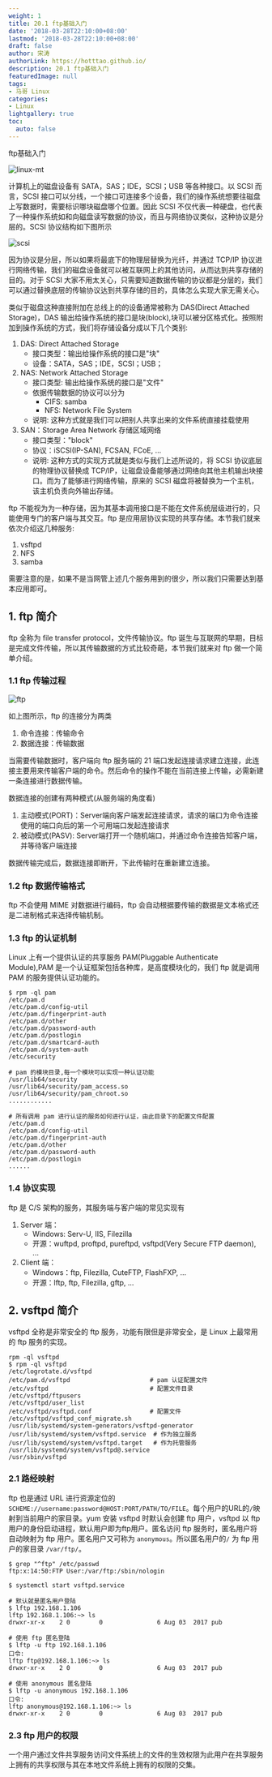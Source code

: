 ```yaml
---
weight: 1
title: 20.1 ftp基础入门
date: '2018-03-28T22:10:00+08:00'
lastmod: '2018-03-28T22:10:00+08:00'
draft: false
author: 宋涛
authorLink: https://hotttao.github.io/
description: 20.1 ftp基础入门
featuredImage: null
tags:
- 马哥 Linux
categories:
- Linux
lightgallery: true
toc:
  auto: false
---
```


ftp基础入门

![linux-mt](/images/linux_mt/linux_mt1.jpg)
<!-- more -->

计算机上的磁盘设备有 SATA，SAS；IDE，SCSI；USB 等各种接口。以 SCSI 而言，SCSI 接口可以分线，一个接口可连接多个设备，我们的操作系统想要往磁盘上写数据时，需要标识哪块磁盘哪个位置。因此 SCSI 不仅代表一种硬盘，也代表了一种操作系统如和向磁盘读写数据的协议，而且与网络协议类似，这种协议是分层的。SCSI 协议结构如下图所示

![scsi](/images/linux_mt/scsi.png)

因为协议是分层，所以如果将最底下的物理层替换为光纤，并通过 TCP/IP 协议进行网络传输，我们的磁盘设备就可以被互联网上的其他访问，从而达到共享存储的目的。对于 SCSI 大家不用太关心，只需要知道数据传输的协议都是分层的，我们可以通过替换底层的传输协议达到共享存储的目的，具体怎么实现大家无需关心。

类似于磁盘这种直接附加在总线上的的设备通常被称为 DAS(Direct Attached Storage)，DAS 输出给操作系统的接口是块(block),块可以被分区格式化。按照附加到操作系统的方式，我们将存储设备分成以下几个类别:
1. DAS: Direct Attached Storage
    - 接口类型：输出给操作系统的接口是"块"
    - 设备：SATA，SAS；IDE，SCSI；USB；
2. NAS: Network Attached Storage
    - 接口类型: 输出给操作系统的接口是"文件"
    - 依据传输数据的协议可以分为
      - CIFS: samba
      - NFS: Network File System
    - 说明: 这种方式就是我们可以把别人共享出来的文件系统直接挂载使用
3. SAN：Storage Area Network 存储区域网络
    - 接口类型："block"
    - 协议：iSCSI(IP-SAN), FCSAN, FCoE, ...
    - 说明: 这种方式的实现方式就是类似与我们上述所说的，将 SCSI 协议底层的物理协议替换成 TCP/IP，让磁盘设备能够通过网络向其他主机输出块接口。而为了能够进行网络传输，原来的 SCSI 磁盘将被替换为一个主机，该主机负责向外输出存储。

ftp 不能视为为一种存储，因为其基本调用接口是不能在文件系统层级进行的，只能使用专门的客户端与其交互。ftp 是应用层协议实现的共享存储。本节我们就来依次介绍这几种服务:
1. vsftpd
2. NFS
3. samba

需要注意的是，如果不是当网管上述几个服务用到的很少，所以我们只需要达到基本应用即可。


## 1. ftp 简介
ftp 全称为 file transfer protocol，文件传输协议。ftp 诞生与互联网的早期，目标是完成文件传输，所以其传输数据的方式比较奇葩，本节我们就来对 ftp 做一个简单介绍。

### 1.1 ftp 传输过程
![ftp](/images/linux_mt/ftp_protocol.jpg)

如上图所示，ftp 的连接分为两类
1. 命令连接：传输命令
2. 数据连接：传输数据

当需要传输数据时，客户端向 ftp 服务端的 21 端口发起连接请求建立连接，此连接主要用来传输客户端的命令。然后命令的操作不能在当前连接上传输，必需新建一条连接进行数据传输。

数据连接的创建有两种模式(从服务端的角度看)
1. 主动模式(PORT)：Server端向客户端发起连接请求，请求的端口为命令连接使用的端口向后的第一个可用端口发起连接请求
2. 被动模式(PASV): Server端打开一个随机端口，并通过命令连接告知客户端，并等待客户端连接

数据传输完成后，数据连接即断开，下此传输时在重新建立连接。

### 1.2 ftp 数据传输格式
ftp 不会使用 MIME 对数据进行编码，ftp 会自动根据要传输的数据是文本格式还是二进制格式来选择传输机制。

### 1.3 ftp 的认证机制
Linux 上有一个提供认证的共享服务 PAM(Pluggable Authenticate Module),PAM 是一个认证框架包括各种库，是高度模块化的，我们 ftp 就是调用 PAM 的服务提供认证功能的。

```
$ rpm -ql pam
/etc/pam.d
/etc/pam.d/config-util
/etc/pam.d/fingerprint-auth
/etc/pam.d/other
/etc/pam.d/password-auth
/etc/pam.d/postlogin
/etc/pam.d/smartcard-auth
/etc/pam.d/system-auth
/etc/security

# pam 的模块目录,每一个模块可以实现一种认证功能
/usr/lib64/security  
/usr/lib64/security/pam_access.so
/usr/lib64/security/pam_chroot.so
............

# 所有调用 pam 进行认证的服务如何进行认证，由此目录下的配置文件配置
/etc/pam.d     
/etc/pam.d/config-util
/etc/pam.d/fingerprint-auth
/etc/pam.d/other
/etc/pam.d/password-auth
/etc/pam.d/postlogin
......
```

### 1.4 协议实现
ftp 是 C/S 架构的服务，其服务端与客户端的常见实现有
1. Server 端：
	- Windows: Serv-U, IIS, Filezilla
	- 开源：wuftpd, proftpd, pureftpd, vsftpd(Very Secure FTP daemon), ...
2. Client 端：
	- Windows：ftp, Filezilla, CuteFTP, FlashFXP, ...
	- 开源：lftp, ftp, Filezilla, gftp, ...

## 2. vsftpd 简介
vsftpd 全称是非常安全的 ftp 服务，功能有限但是非常安全，是 Linux 上最常用的 ftp 服务的实现。

```
rpm -ql vsftpd
$ rpm -ql vsftpd
/etc/logrotate.d/vsftpd
/etc/pam.d/vsftpd                      # pam 认证配置文件
/etc/vsftpd                            # 配置文件目录
/etc/vsftpd/ftpusers
/etc/vsftpd/user_list
/etc/vsftpd/vsftpd.conf                # 配置文件
/etc/vsftpd/vsftpd_conf_migrate.sh
/usr/lib/systemd/system-generators/vsftpd-generator
/usr/lib/systemd/system/vsftpd.service  # 作为独立服务
/usr/lib/systemd/system/vsftpd.target   # 作为托管服务
/usr/lib/systemd/system/vsftpd@.service
/usr/sbin/vsftpd
```

### 2.1 路经映射
ftp 也是通过 URL 进行资源定位的 `SCHEME://username:password@HOST:PORT/PATH/TO/FILE`。每个用户的URL的`/`映射到当前用户的家目录。yum 安装 vsftpd 时默认会创建 ftp 用户，vsftpd 以 ftp 用户的身份启动进程，默认用户即为ftp用户。匿名访问 ftp 服务时，匿名用户将自动映射为 ftp 用户。匿名用户又可称为 `anonymous`。所以匿名用户的`/` 为 ftp 用户的家目录 `/var/ftp/`。

```
$ grep "^ftp" /etc/passwd
ftp:x:14:50:FTP User:/var/ftp:/sbin/nologin

$ systemctl start vsftpd.service

# 默认就是匿名用户登陆
$ lftp 192.168.1.106
lftp 192.168.1.106:~> ls
drwxr-xr-x    2 0        0               6 Aug 03  2017 pub

# 使用 ftp 匿名登陆
$ lftp -u ftp 192.168.1.106
口令:
lftp ftp@192.168.1.106:~> ls            
drwxr-xr-x    2 0        0               6 Aug 03  2017 pub

# 使用 anonymous 匿名登陆
$ lftp -u anonymous 192.168.1.106
口令:
lftp anonymous@192.168.1.106:~> ls      
drwxr-xr-x    2 0        0               6 Aug 03  2017 pub
```

### 2.3 ftp 用户的权限
一个用户通过文件共享服务访问文件系统上的文件的生效权限为此用户在共享服务上拥有的共享权限与其在本地文件系统上拥有的权限的交集。
